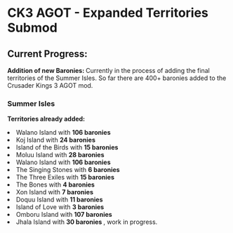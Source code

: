 ﻿<h1>
CK3 AGOT - Expanded Territories Submod
</h1>
<h2>
Current Progress:
</h2>
<p> <strong>Addition of new Baronies: </strong>Currently in the process of adding the final territories of the Summer Isles.
So far there are 400+ baronies added to the Crusader Kings 3 AGOT mod.</p>
<h3>
Summer Isles
</h3>
<p><strong>Territories already added: </strong>
<li>Walano Island with <strong> 106 baronies </strong></li>
<li>Koj Island with <strong> 24 baronies </strong></li>
<li>Island of the Birds with <strong> 15 baronies </strong></li>
<li>Moluu Island with <strong> 28 baronies </strong></li>
<li>Walano Island with <strong> 106 baronies </strong></li>
<li>The Singing Stones with <strong> 6 baronies </strong></li>
<li>The Three Exiles with <strong> 15 baronies </strong></li>
<li>The Bones with <strong> 4 baronies </strong></li>
<li>Xon Island with <strong> 7 baronies </strong></li>
<li>Doquu Island with <strong> 11 baronies </strong></li>
<li>Island of Love with <strong> 3 baronies </strong></li>
<li>Omboru Island with <strong> 107 baronies </strong></li>
<li>Jhala Island with <strong> 30 baronies </strong>, work in progress.</li>
</p>

